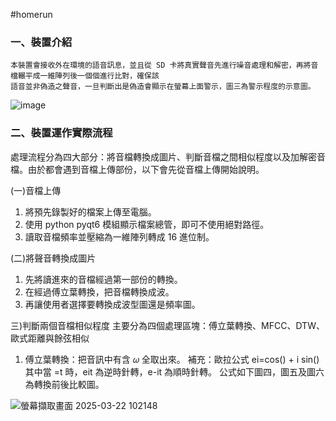 #homerun
### 一、裝置介紹
    本裝置會接收外在環境的語音訊息，並且從 SD 卡將真實聲音先進行噪音處理和解密，再將音檔輾平成一維陣列後一個個進行比對，確保該
    語音並非偽造之聲音，一旦判斷出是偽造會顯示在螢幕上面警示，圖三為警示程度的示意圖。
![image](https://github.com/user-attachments/assets/262d6ddb-0420-40ae-95c9-73eddc25b67a)
### 二、裝置運作實際流程
處理流程分為四大部分：將音檔轉換成圖片、判斷音檔之間相似程度以及加解密音檔。由於都會遇到音檔上傳部份，以下會先從音檔上傳開始說明。

(一)音檔上傳
1. 將預先錄製好的檔案上傳至電腦。
2. 使用 python pyqt6 模組顯示檔案總管，即可不使用絕對路徑。
3. 讀取音檔頻率並壓縮為一維陣列轉成 16 進位制。

(二)將聲音轉換成圖片
1. 先將讀進來的音檔經過第一部份的轉換。
2. 在經過傅立葉轉換，把音檔轉換成波。
3. 再讓使用者選擇要轉換成波型圖還是頻率圖。

三)判斷兩個音檔相似程度
主要分為四個處理區塊：傅立葉轉換、MFCC、DTW、歐式距離與餘弦相似
1. 傅立葉轉換：把音訊中有含 𝜔 全取出來。
   補充：歐拉公式 ei=cos() + i sin()
   其中當 =t 時，eit 為逆時針轉，e-it 為順時針轉。
   公式如下圖四，圖五及圖六為轉換前後比較圖。

![螢幕擷取畫面 2025-03-22 102148](https://github.com/user-attachments/assets/c8acce1e-ec80-436a-acfb-951adf675b6a)

